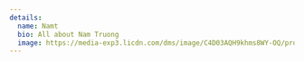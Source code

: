 ```yaml
---
details:
  name: Namt
  bio: All about Nam Truong
  image: https://media-exp3.licdn.com/dms/image/C4D03AQH9khms8WY-OQ/profile-displayphoto-shrink_800_800/0/1517069364524?e=1631145600&v=beta&t=d7Idm0ltBXveyugkiOetAP6mqGZgm8KOsYYxAmAzfEc
---
```

